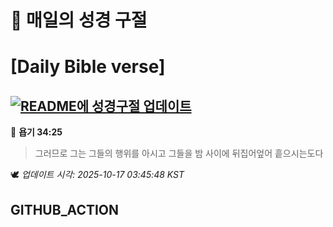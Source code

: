 # 🙏 매일의 성경 구절
# [Daily Bible verse]
## [![README에 성경구절 업데이트](https://github.com/DONGSUKA/first_test/actions/workflows/update-readme-bible.yml/badge.svg)](https://github.com/DONGSUKA/first_test/actions/workflows/update-readme-bible.yml)
<!-- START_BIBLE_VERSE -->
📖 **욥기 34:25**
> 그러므로 그는 그들의 행위를 아시고 그들을 밤 사이에 뒤집어엎어 흩으시는도다

🕊️ _업데이트 시각: 2025-10-17 03:45:48 KST_
  <!-- END_BIBLE_VERSE -->
## GITHUB_ACTION
